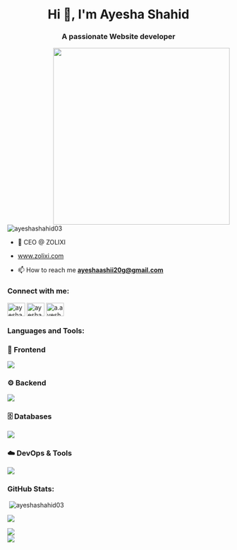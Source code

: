 <h1 align="center">Hi 👋, I'm Ayesha Shahid</h1>
<h3 align="center">A passionate Website developer </h3>

<img align="right" alt="" width="400" src="https://i.pinimg.com/originals/75/8f/1c/758f1cd8cede9c3e4711306fc030f4ce.gif">
<p align="left"> <img src="https://komarev.com/ghpvc/?username=ayeshashahid03&label=Profile%20views&color=0e75b6&style=flat" alt="ayeshashahid03" /> </p>

- 🌱 CEO @ ZOLIXI
- www.zolixi.com

- 📫 How to reach me **ayeshaashii20g@gmail.com**

<h3 align="left">Connect with me:</h3>
<p align="left">
<a href="https://twitter.com/76Ayesha" target="blank"><img align="center" src="https://raw.githubusercontent.com/rahuldkjain/github-profile-readme-generator/master/src/images/icons/Social/twitter.svg" alt="ayesha07" height="30" width="40" /></a>
<a href="https://www.linkedin.com/in/ayesha-shahid-6b884a28a/" target="blank"><img align="center" src="https://raw.githubusercontent.com/rahuldkjain/github-profile-readme-generator/master/src/images/icons/Social/linked-in-alt.svg" alt="ayesha shahid" height="30" width="40" /></a>
<a href="https://www.instagram.com/saaloashh/" target="blank"><img align="center" src="https://raw.githubusercontent.com/rahuldkjain/github-profile-readme-generator/master/src/images/icons/Social/instagram.svg" alt="a.ayesh._" height="30" width="40" /></a>
</p>

<h3 align="left">Languages and Tools:</h3>


### 🌟 Frontend
<p> <img src="https://skillicons.dev/icons?i=html,css,js,ts,react,nextjs,redux,tailwind,bootstrap,sass" /> </p>

### ⚙️ Backend
<p> <img src="https://skillicons.dev/icons?i=nodejs,express,nestjs,php,laravel" /> </p>

### 🗄️ Databases
<p> <img src="https://skillicons.dev/icons?i=mysql,postgresql,mongodb,firebase,supabase" /> </p>

### ☁️ DevOps & Tools
<p> <img src="https://skillicons.dev/icons?i=docker,aws,vercel,netlify,heroku,git,github,gitlab,vscode,postman" /> </p>

<h3 align="left">GitHub Stats:</h3>

<p>&nbsp;<img align="center" src="https://github-readme-stats.vercel.app/api?username=ayeshashahid03&show_icons=true&locale=en" alt="ayeshashahid03" /></p>

![](http://github-profile-summary-cards.vercel.app/api/cards/profile-details?username=AyeshaShahid03&theme=dark) 



![](https://github-readme-streak-stats.herokuapp.com/?user=AyeshaShahid03&theme=dark&hide_border=false)<br/>
![](https://github-readme-stats.vercel.app/api/top-langs/?username=AyeshaShahid03&theme=dark&hide_border=false&include_all_commits=false&count_private=true&layout=compact)
